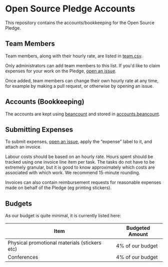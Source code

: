 # Open Source Pledge Accounts

This repository contains the accounts/bookkeeping for the Open Source Pledge.

## Team Members

Team members, along with their hourly rate, are listed in [team.csv](./team.csv).

Only administrators can add team members to this list. If you'd like to claim expenses for your work on the Pledge,
[open an issue][new-issue].

Once added, team members can change their own hourly rate at any time, for example by making a pull request, or
otherwise by opening an issue.

## Accounts (Bookkeeping)

The accounts are kept using [beancount] and stored in [accounts.beancount](./accounts.beancount).

## Submitting Expenses

To submit expenses, [open an issue][new-issue], apply the “expense” label to it, and attach an invoice.

Labour costs should be based on an hourly rate. Hours spent should be tracked using one invoice line item per task. The
tasks do not have to be extremely granular, but it is good to know approximately which costs are associated with which
work. We recommend 15-minute rounding.

Invoices can also contain reimbursement requests for reasonable expenses made on behalf of the Pledge (eg printing
stickers).

## Budgets

As our budget is quite minimal, it is currently listed here:

| Item                                          | Budgeted Amount  |
| -------------                                 | ---------------  |
| Physical promotional materials (stickers etc) | 4% of our budget |
| Conferences                                   | 4% of our budget |

[beancount]: https://beancount.github.io/
[new-issue]: https://github.com/opensourcepledge/finances/issues/new
